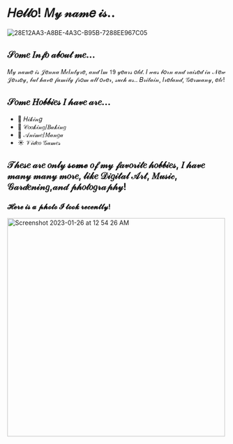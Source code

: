 # 𝐻𝑒𝓁𝓁𝑜! 𝑀𝓎 𝓃𝒶𝓂𝑒 𝒾𝓈..
![28E12AA3-A8BE-4A3C-B95B-7288EE967C05](https://user-images.githubusercontent.com/123192284/214765127-e7a36a95-f1d7-46e0-a623-d8c1e47f9d41.jpeg)
## 𝒮𝑜𝓂𝑒 𝐼𝓃𝒻𝑜 𝒶𝒷𝑜𝓊𝓉 𝓂𝑒...
𝑀𝓎 𝓃𝒶𝓂𝑒 𝒾𝓈 𝒥𝑒𝓃𝓃𝒶 𝑀𝒸𝐼𝓃𝓉𝓎𝓇𝑒, 𝒶𝓃𝒹 𝐼𝓂 𝟣𝟫 𝓎𝑒𝒶𝓇𝓈 𝑜𝓁𝒹. 𝐼 𝓌𝒶𝓈 𝒷𝑜𝓇𝓃 𝒶𝓃𝒹 𝓇𝒶𝒾𝓈𝑒𝒹 𝒾𝓃 𝒩𝑒𝓌 𝒥𝑒𝓇𝓈𝑒𝓎, 𝒷𝓊𝓉 𝒽𝒶𝓋𝑒 𝒻𝒶𝓂𝒾𝓁𝓎 𝒻𝓇𝑜𝓂 𝒶𝓁𝓁 𝑜𝓋𝑒𝓇, 𝓈𝓊𝒸𝒽 𝒶𝓈.. 𝐵𝓇𝒾𝓉𝒶𝒾𝓃, 𝐼𝓇𝑒𝓁𝒶𝓃𝒹, 𝒢𝑒𝓇𝓂𝒶𝓃𝓎, 𝑒𝓉𝒸!
## 𝒮𝑜𝓂𝑒 𝐻𝑜𝒷𝒷𝒾𝑒𝓈 𝐼 𝒽𝒶𝓋𝑒 𝒶𝓇𝑒...
- :tulip: 𝐻𝒾𝓀𝒾𝓃𝑔
- :mushroom: 𝒞𝑜𝑜𝓀𝒾𝓃𝑔/𝐵𝒶𝓀𝒾𝓃𝑔
- :frog: 𝒜𝓃𝒾𝓂𝑒/𝑀𝒶𝓃𝑔𝒶
- :sunny: 𝒱𝒾𝒹𝑒𝑜 𝒢𝒶𝓂𝑒𝓈
## 𝒯𝒽𝑒𝓈𝑒 𝒶𝓇𝑒 𝑜𝓃𝓁𝓎 𝓼𝓸𝓶𝓮 𝑜𝒻 𝓂𝓎 𝒻𝒶𝓋𝑜𝓇𝒾𝓉𝑒 𝒽𝑜𝒷𝒷𝒾𝑒𝓈, 𝐼 𝒽𝒶𝓋𝑒 𝓂𝒶𝓃𝓎 𝓂𝒶𝓃𝓎 𝓂𝑜𝓇𝑒, 𝓁𝒾𝓀𝑒 𝒟𝒾𝑔𝒾𝓉𝒶𝓁 𝒜𝓇𝓉, 𝑀𝓊𝓈𝒾𝒸, 𝒢𝒶𝓇𝒹𝑒𝓃𝒾𝓃𝑔,𝒶𝓃𝒹 𝓅𝒽𝑜𝓉𝑜𝑔𝓇𝒶𝓅𝒽𝓎!
### 𝓗𝓮𝓻𝓮 𝓲𝓼 𝓪 𝓹𝓱𝓸𝓽𝓸 𝓘 𝓽𝓸𝓸𝓴 𝓻𝓮𝓬𝓮𝓷𝓽𝓵𝔂!
<img width="499" alt="Screenshot 2023-01-26 at 12 54 26 AM" src="https://user-images.githubusercontent.com/123192284/214767676-088c3581-b32d-4953-937b-8245caafc2e9.png">
